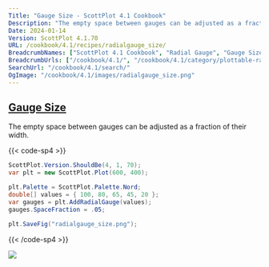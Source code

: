 ```yaml
---
Title: "Gauge Size - ScottPlot 4.1 Cookbook"
Description: "The empty space between gauges can be adjusted as a fraction of their width. "
Date: 2024-01-14
Version: ScottPlot 4.1.70
URL: /cookbook/4.1/recipes/radialgauge_size/
BreadcrumbNames: ["ScottPlot 4.1 Cookbook", "Radial Gauge", "Gauge Size"]
BreadcrumbUrls: ["/cookbook/4.1/", "/cookbook/4.1/category/plottable-radialgauge", "/cookbook/4.1/recipes/radialgauge_size/"]
SearchUrl: "/cookbook/4.1/search/"
OgImage: "/cookbook/4.1/images/radialgauge_size.png"
---
```


<h2><a id='gauge-size' href='/cookbook/4.1/recipes/radialgauge_size/'>Gauge Size</a></h2>

The empty space between gauges can be adjusted as a fraction of their width. 

{{< code-sp4 >}}

```cs
ScottPlot.Version.ShouldBe(4, 1, 70);
var plt = new ScottPlot.Plot(600, 400);

plt.Palette = ScottPlot.Palette.Nord;
double[] values = { 100, 80, 65, 45, 20 };
var gauges = plt.AddRadialGauge(values);
gauges.SpaceFraction = .05;

plt.SaveFig("radialgauge_size.png");
```

{{< /code-sp4 >}}

<img src='../../images/radialgauge_size.png' class='d-block mx-auto my-5' />


